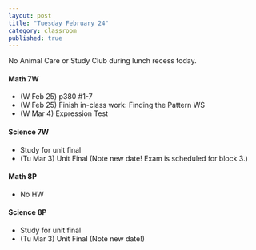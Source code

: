 ```yaml
---
layout: post
title: "Tuesday February 24"
category: classroom
published: true
---
```

<div class="alert alert-danger" role="alert">
<p>No Animal Care or Study Club during lunch recess today.</p>
</div>

#### Math 7W
* (W Feb 25) p380 #1-7
* (W Feb 25) Finish in-class work: Finding the Pattern WS
* (W Mar 4) Expression Test

#### Science 7W
* Study for unit final
* (Tu Mar 3) Unit Final (Note new date! Exam is scheduled for block 3.)

#### Math 8P
* No HW

#### Science 8P
* Study for unit final
* (Tu Mar 3) Unit Final (Note new date!)
